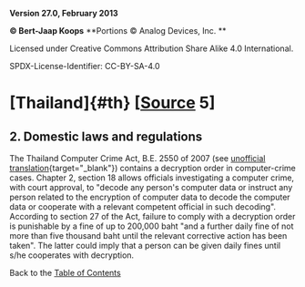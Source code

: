 **Version 27.0, February 2013**

**© Bert-Jaap Koops**
**Portions © Analog Devices, Inc. **  

Licensed under Creative Commons Attribution Share Alike 4.0 International.

SPDX-License-Identifier: CC-BY-SA-4.0

# [Thailand]{#th} \[[Source](../sources.md) 5\]

## 2. Domestic laws and regulations  
The Thailand Computer Crime Act, B.E. 2550 of 2007 (see [unofficial
translation](http://www.prachatai.com/english/node/117){target="_blank"})
contains a decryption order in computer-crime cases. Chapter 2, section
18 allows officials investigating a computer crime, with court approval,
to \"decode any person\'s computer data or instruct any person related
to the encryption of computer data to decode the computer data or
cooperate with a relevant competent official in such decoding\".
According to section 27 of the Act, failure to comply with a decryption
order is punishable by a fine of up to 200,000 baht \"and a further
daily fine of not more than five thousand baht until the relevant
corrective action has been taken\". The latter could imply that a person
can be given daily fines until s/he cooperates with decryption.

Back to the [Table of Contents](index.md)
